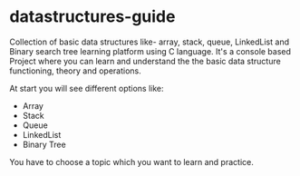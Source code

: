 # datastructures-guide
Collection of basic data structures  like- array, stack, queue, LinkedList and Binary search tree learning platform using C language. It's a console based Project where you can learn and understand the the basic data structure functioning, theory and operations. 

At start you will see different options like:
- Array
- Stack
- Queue
- LinkedList
- Binary Tree

You have to choose a topic which you want to learn and practice.
